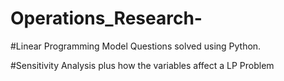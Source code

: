 # Operations_Research-

#Linear Programming Model Questions solved using Python.

#Sensitivity Analysis plus how the variables affect a LP Problem
